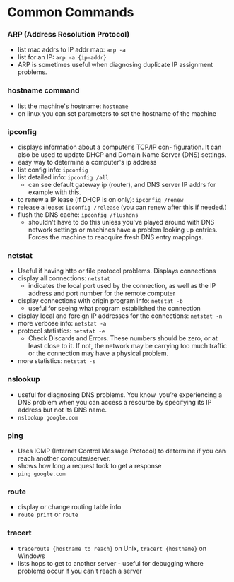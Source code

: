 # Common Commands

### ARP (Address Resolution Protocol)

- list mac addrs to IP addr map: `arp -a`
- list for an IP: `arp -a {ip-addr}`
- ARP is sometimes useful when diagnosing duplicate IP assignment problems.

### hostname command

- list the machine's hostname: `hostname`
- on linux you can set parameters to set the hostname of the machine

### ipconfig

- displays information about a computer’s TCP/IP con-
  figuration. It can also be used to update DHCP and Domain Name Server (DNS) settings.
- easy way to determine a computer's ip address
- list config info: `ipconfig`
- list detailed info: `ipconfig /all`
  - can see default gateway ip (router), and DNS server IP addrs for example with this.
- to renew a IP lease (if DHCP is on only): `ipconfig /renew`
- release a lease: `ipconfig /release` (you can renew after this if needed.)
- flush the DNS cache: `ipconfig /flushdns`
  - shouldn't have to do this unless you've played around with DNS network settings or machines have a problem looking up entries. Forces the machine to reacquire fresh DNS entry mappings.

### netstat

- Useful if having http or file protocol problems. Displays connections
- display all connections: `netstat`
  - indicates the local
    port used by the connection, as well as the IP address and port number for the
    remote computer
- display connections with origin program info: `netstat -b`
  - useful for seeing what program established the connection
- display local and foreign IP addresses for the connections: `netstat -n`
- more verbose info: `netstat -a`
- protocol statistics: `netstat -e`
  - Check Discards and Errors. These numbers should be zero, or at least close to it. If not, the network may be carrying too much traffic or the connection may have a physical problem.
- more statistics: `netstat -s`

### nslookup

- useful for diagnosing DNS problems. You
  know  you’re experiencing a DNS problem when you can access a resource by
  specifying its IP address but not its DNS name.
- `nslookup google.com`

### ping
- Uses ICMP (Internet Control Message Protocol) to determine if you can reach another computer/server.
- shows how long a request took to get a response
- `ping google.com`

### route 
- display or change routing table info
- `route print` or `route`

### tracert
- `traceroute {hostname to reach}` on Unix, `tracert {hostname}` on Windows
- lists hops to get to another server - useful for debugging where problems occur if you can't reach a server